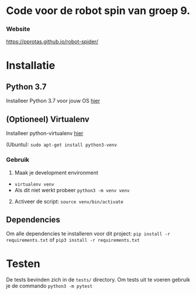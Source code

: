 # Code voor de robot spin van groep 9.
### Website
https://pprotas.github.io/robot-spider/

# Installatie
## Python 3.7
Installeer Python 3.7 voor jouw OS [hier](https://wiki.python.org/moin/BeginnersGuide/Download)
## (Optioneel) Virtualenv
Installeer python-virtualenv [hier](https://virtualenv.pypa.io/en/latest/)

(Ubuntu):
```sudo apt-get install python3-venv```
### Gebruik
1. Maak je development environment
  - ```virtualenv venv```
  - Als dit niet werkt probeer ```python3 -m venv venv```
2. Activeer de script: ```source venv/bin/activate```
## Dependencies
Om alle dependencies te installeren voor dit project:
 ```pip install -r requirements.txt``` of ```pip3 install -r requirements.txt```
# Testen
De tests bevinden zich in de ```tests/``` directory. Om tests uit te voeren gebruik je de commando ```python3 -m pytest```
